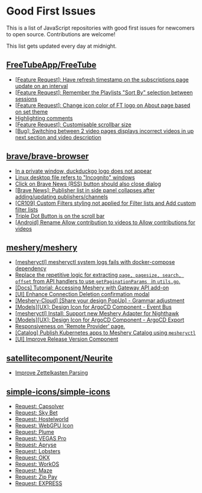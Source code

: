 # Good First Issues

This is a list of JavaScript repositories with good first issues for newcomers to open source. Contributions are welcome!

This list gets updated every day at midnight.

## [FreeTubeApp/FreeTube](https://github.com/FreeTubeApp/FreeTube)

- [[Feature Request]: Have refresh timestamp on the subscriptions page update on an interval](https://github.com/FreeTubeApp/FreeTube/issues/5140)
- [[Feature Request]: Remember the Playlists "Sort By" selection between sessions](https://github.com/FreeTubeApp/FreeTube/issues/5008)
- [[Feature Request]: Change icon color of FT logo on About page based on set theme](https://github.com/FreeTubeApp/FreeTube/issues/4020)
- [Highlighting comments](https://github.com/FreeTubeApp/FreeTube/issues/783)
- [[Feature Request]: Customisable scrollbar size](https://github.com/FreeTubeApp/FreeTube/issues/3057)
- [[Bug]: Switching between 2 video pages displays incorrect videos in up next section and video description](https://github.com/FreeTubeApp/FreeTube/issues/2261)

## [brave/brave-browser](https://github.com/brave/brave-browser)

- [In a private window, duckduckgo logo does not appear](https://github.com/brave/brave-browser/issues/18931)
- [Linux desktop file refers to "Incognito" windows](https://github.com/brave/brave-browser/issues/37623)
- [Click on Brave News (RSS) button should also close dialog](https://github.com/brave/brave-browser/issues/37216)
- [[Brave News]: Publisher list in side panel collapses after adding/updating publishers/channels](https://github.com/brave/brave-browser/issues/36550)
- [[CR109] Custom Filters styling not applied for Filter lists and Add custom filter lists](https://github.com/brave/brave-browser/issues/27647)
- [Triple Dot Button is on the  scroll bar ](https://github.com/brave/brave-browser/issues/36298)
- [[Android] Rename Allow contribution to videos to Allow contributions for videos](https://github.com/brave/brave-browser/issues/17896)

## [meshery/meshery](https://github.com/meshery/meshery)

- [[mesheryctl] mesheryctl system logs fails with docker-compose dependency](https://github.com/meshery/meshery/issues/10777)
- [Replace the repetitive logic for extracting `page, pagesize, search, offset` from API handlers to use  `getPaginationParams ` in `utils.go`.](https://github.com/meshery/meshery/issues/10825)
- [[Docs] Tutorial: Accessing Meshery with Gateway API add-on](https://github.com/meshery/meshery/issues/10333)
- [[UI] Enhance Connection Deletion confirmation modal](https://github.com/meshery/meshery/issues/10558)
- [[Meshery-Cloud] [Share your design PopUp] - Grammar adjustment](https://github.com/meshery/meshery/issues/10038)
- [[Models][UX]: Design Icon for ArgoCD Component - Event Bus](https://github.com/meshery/meshery/issues/10297)
- [[mesheryctl] Install: Support new Meshery Adapter for Nighthawk](https://github.com/meshery/meshery/issues/10371)
- [[Models][UX]: Design Icon for ArgoCD Component - ArgoCD Export](https://github.com/meshery/meshery/issues/10294)
- [Responsiveness on 'Remote Provider' page.](https://github.com/meshery/meshery/issues/10743)
- [[Catalog] Publish Kubernetes apps to Meshery Catalog using `mesheryctl`](https://github.com/meshery/meshery/issues/10444)
- [[UI] Improve Release Version Component](https://github.com/meshery/meshery/issues/9569)

## [satellitecomponent/Neurite](https://github.com/satellitecomponent/Neurite)

- [Improve Zettelkasten Parsing](https://github.com/satellitecomponent/Neurite/issues/44)

## [simple-icons/simple-icons](https://github.com/simple-icons/simple-icons)

- [Request: Capsolver](https://github.com/simple-icons/simple-icons/issues/10493)
- [Request: Sky Bet](https://github.com/simple-icons/simple-icons/issues/10479)
- [Request: Hostelworld](https://github.com/simple-icons/simple-icons/issues/11178)
- [Request: WebGPU Icon](https://github.com/simple-icons/simple-icons/issues/11168)
- [Request: Plume](https://github.com/simple-icons/simple-icons/issues/9574)
- [Request: VEGAS Pro](https://github.com/simple-icons/simple-icons/issues/7250)
- [Request: Apryse](https://github.com/simple-icons/simple-icons/issues/9656)
- [Request: Lobsters](https://github.com/simple-icons/simple-icons/issues/8538)
- [Request: OKX](https://github.com/simple-icons/simple-icons/issues/10371)
- [Request: WorkOS](https://github.com/simple-icons/simple-icons/issues/10289)
- [Request: Maze](https://github.com/simple-icons/simple-icons/issues/10925)
- [Request: Zip Pay](https://github.com/simple-icons/simple-icons/issues/10174)
- [Request: EXPRESS](https://github.com/simple-icons/simple-icons/issues/10570)

